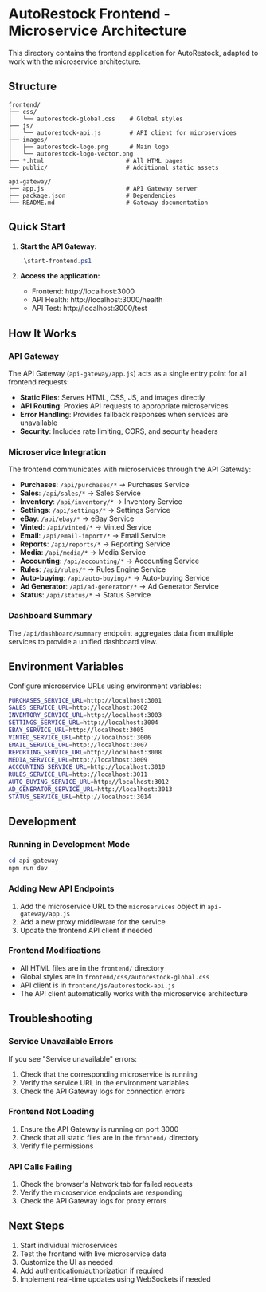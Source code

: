 # AutoRestock Frontend - Microservice Architecture

This directory contains the frontend application for AutoRestock, adapted to work with the microservice architecture.

## Structure

```
frontend/
├── css/
│   └── autorestock-global.css    # Global styles
├── js/
│   └── autorestock-api.js        # API client for microservices
├── images/
│   ├── autorestock-logo.png      # Main logo
│   └── autorestock-logo-vector.png
├── *.html                       # All HTML pages
└── public/                      # Additional static assets

api-gateway/
├── app.js                       # API Gateway server
├── package.json                 # Dependencies
└── README.md                    # Gateway documentation
```

## Quick Start

1. **Start the API Gateway:**
   ```powershell
   .\start-frontend.ps1
   ```

2. **Access the application:**
   - Frontend: http://localhost:3000
   - API Health: http://localhost:3000/health
   - API Test: http://localhost:3000/test

## How It Works

### API Gateway
The API Gateway (`api-gateway/app.js`) acts as a single entry point for all frontend requests:

- **Static Files**: Serves HTML, CSS, JS, and images directly
- **API Routing**: Proxies API requests to appropriate microservices
- **Error Handling**: Provides fallback responses when services are unavailable
- **Security**: Includes rate limiting, CORS, and security headers

### Microservice Integration
The frontend communicates with microservices through the API Gateway:

- **Purchases**: `/api/purchases/*` → Purchases Service
- **Sales**: `/api/sales/*` → Sales Service  
- **Inventory**: `/api/inventory/*` → Inventory Service
- **Settings**: `/api/settings/*` → Settings Service
- **eBay**: `/api/ebay/*` → eBay Service
- **Vinted**: `/api/vinted/*` → Vinted Service
- **Email**: `/api/email-import/*` → Email Service
- **Reports**: `/api/reports/*` → Reporting Service
- **Media**: `/api/media/*` → Media Service
- **Accounting**: `/api/accounting/*` → Accounting Service
- **Rules**: `/api/rules/*` → Rules Engine Service
- **Auto-buying**: `/api/auto-buying/*` → Auto-buying Service
- **Ad Generator**: `/api/ad-generator/*` → Ad Generator Service
- **Status**: `/api/status/*` → Status Service

### Dashboard Summary
The `/api/dashboard/summary` endpoint aggregates data from multiple services to provide a unified dashboard view.

## Environment Variables

Configure microservice URLs using environment variables:

```bash
PURCHASES_SERVICE_URL=http://localhost:3001
SALES_SERVICE_URL=http://localhost:3002
INVENTORY_SERVICE_URL=http://localhost:3003
SETTINGS_SERVICE_URL=http://localhost:3004
EBAY_SERVICE_URL=http://localhost:3005
VINTED_SERVICE_URL=http://localhost:3006
EMAIL_SERVICE_URL=http://localhost:3007
REPORTING_SERVICE_URL=http://localhost:3008
MEDIA_SERVICE_URL=http://localhost:3009
ACCOUNTING_SERVICE_URL=http://localhost:3010
RULES_SERVICE_URL=http://localhost:3011
AUTO_BUYING_SERVICE_URL=http://localhost:3012
AD_GENERATOR_SERVICE_URL=http://localhost:3013
STATUS_SERVICE_URL=http://localhost:3014
```

## Development

### Running in Development Mode
```powershell
cd api-gateway
npm run dev
```

### Adding New API Endpoints
1. Add the microservice URL to the `microservices` object in `api-gateway/app.js`
2. Add a new proxy middleware for the service
3. Update the frontend API client if needed

### Frontend Modifications
- All HTML files are in the `frontend/` directory
- Global styles are in `frontend/css/autorestock-global.css`
- API client is in `frontend/js/autorestock-api.js`
- The API client automatically works with the microservice architecture

## Troubleshooting

### Service Unavailable Errors
If you see "Service unavailable" errors:
1. Check that the corresponding microservice is running
2. Verify the service URL in the environment variables
3. Check the API Gateway logs for connection errors

### Frontend Not Loading
1. Ensure the API Gateway is running on port 3000
2. Check that all static files are in the `frontend/` directory
3. Verify file permissions

### API Calls Failing
1. Check the browser's Network tab for failed requests
2. Verify the microservice endpoints are responding
3. Check the API Gateway logs for proxy errors

## Next Steps

1. Start individual microservices
2. Test the frontend with live microservice data
3. Customize the UI as needed
4. Add authentication/authorization if required
5. Implement real-time updates using WebSockets if needed


